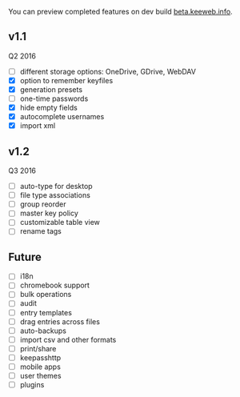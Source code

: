 You can preview completed features on dev build [beta.keeweb.info](https://beta.keeweb.info).
## v1.1
Q2 2016
- [ ] different storage options: OneDrive, GDrive, WebDAV
- [x] option to remember keyfiles
- [x] generation presets
- [ ] one-time passwords
- [x] hide empty fields
- [x] autocomplete usernames
- [x] import xml

## v1.2
Q3 2016
- [ ] auto-type for desktop
- [ ] file type associations
- [ ] group reorder
- [ ] master key policy
- [ ] customizable table view
- [ ] rename tags

## Future
- [ ] i18n
- [ ] chromebook support
- [ ] bulk operations
- [ ] audit
- [ ] entry templates
- [ ] drag entries across files
- [ ] auto-backups
- [ ] import csv and other formats
- [ ] print/share
- [ ] keepasshttp
- [ ] mobile apps
- [ ] user themes
- [ ] plugins